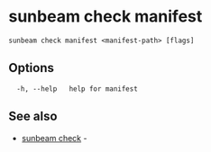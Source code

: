 # sunbeam check manifest



```
sunbeam check manifest <manifest-path> [flags]
```

## Options

```
  -h, --help   help for manifest
```

## See also

* [sunbeam check](./sunbeam_check.md)	 - 


